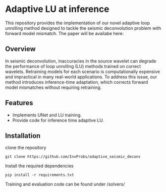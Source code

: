 # Adaptive LU at inference
This repository provides the implementation of our novel adaptive loop unrolling method designed to tackle the seismic deconvolution problem with forward model mismatch. The paper will be availabe here: 

## Overview
In seismic deconvolution, inaccuracies in the source wavelet can degrade the performance of loop unrolling (LU) methods trained on correct wavelets. Retraining models for each scenario is computationally expensive and impractical in many real-world applications. To address this issue, our method introduces inference-time adaptation, which corrects forward model mismatches without requiring retraining.

## Features
* Implements UNet and LU training.
* Provide code for inference time adaptive LU.

## Installation
clone the repository
~~~
git clone https://github.com/InvProbs/adaptive_seismic_deconv
~~~

Install the required dependencies
~~~
pip install -r requirements.txt
~~~

Training and evaluation code can be found under /solvers/
